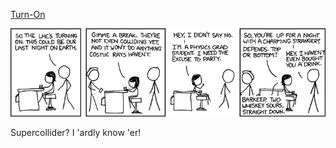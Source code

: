 [Turn-On](https://xkcd.com/474)

![Turn-On](./random_comic.png)

Supercollider?  I 'ardly know 'er!

